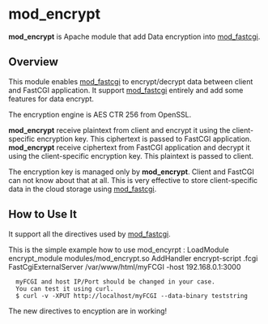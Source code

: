 mod_encrypt
================

**mod_encrypt** is Apache module that add Data encryption into 
[mod_fastcgi](http://www.fastcgi.com/mod_fastcgi/docs/mod_fastcgi.html).

Overview
--------

This module enables [mod_fastcgi](http://www.fastcgi.com/mod_fastcgi/docs/mod_fastcgi.html) to encrypt/decrypt data between client and FastCGI application.
It support [mod_fastcgi](http://www.fastcgi.com/mod_fastcgi/docs/mod_fastcgi.html) entirely and add some features for data encrypt.

The encryption engine is AES CTR 256 from OpenSSL.

**mod_encrypt** receive plaintext from client and encrypt it using the client-specific 
encryption key. This ciphertext is passed to FastCGI application.
**mod_encrypt** receive ciphertext from FastCGI application and decrypt it 
using the client-specific encryption key. This plaintext is passed to client.

The encryption key is managed only by **mod_encrypt**.
Client and FastCGI can not know about that at all.
This is very effective to store client-specific data in the cloud storage using [mod_fastcgi](http://www.fastcgi.com/mod_fastcgi/docs/mod_fastcgi.html).

How to Use It  
-------------

It support all the directives used by [mod_fastcgi](http://www.fastcgi.com/mod_fastcgi/docs/mod_fastcgi.html).

This is the simple example how to use mod_encyrpt :
      LoadModule encrypt_module modules/mod_encrypt.so
      <IfModule encrypt_module>
          AddHandler encrypt-script .fcgi
          FastCgiExternalServer /var/www/html/myFCGI -host 192.168.0.1:3000
      </IfModule>
      
      myFCGI and host IP/Port should be changed in your case.
      You can test it using curl.
      $ curl -v -XPUT http://localhost/myFCGI --data-binary teststring

The new directives to encyption are in working!